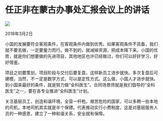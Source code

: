 # 任正非在蒙古办事处汇报会议上的讲话
<img class="pv" src="https://api.visitor.plantree.me/visitor-badge/pv?namespace=plantree.me&key=renzhengfei-speeches/./docs/speeches/2018/03/在蒙古办事处汇报会议上的讲话.md">


2018年3月2日



小国的发展要符合客观条件，在客观条件内做到优秀。如果客观条件不具备，我们就不要去做，一定要量力而行。做不到的，就减掉资源，把成本降下来。小国的优势，就是你们想要做的先进项目，其他地区也许已经做过，你们可以好好学习，好好借鉴。

项目之初要策划，项目阶段与交付后要复盘，这样新员工进步就快。多次复盘后可建模，当然，不一定是数学方式，可以是定性方式。这么做，小国人才进步就快。到小国来最好的条件，就是努力做“全科医生”。合同场景师就是我们倡导的“全科医生”之一，要在各专业推进“全科医生”计划。

关注基层员工，创造和谐环境，全营一杆枪。艰苦危险的国家，可以多聘一些本地的司机，本地司机其实就是半个保镖。代表推动实行小费制度，这是对基层服务人员的一种感恩，建立了一种和谐关系，安全就有保障。
